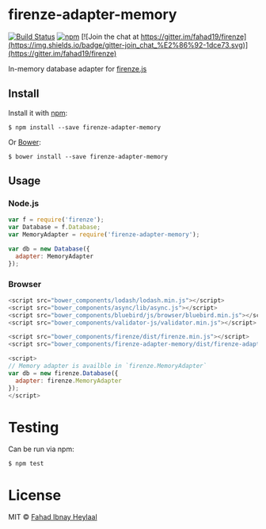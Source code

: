 # firenze-adapter-memory

[![Build Status](https://secure.travis-ci.org/fahad19/firenze-adapter-memory.png?branch=master)](http://travis-ci.org/fahad19/firenze-adapter-memory) [![npm](https://img.shields.io/npm/v/firenze-adapter-memory.svg)](https://www.npmjs.com/package/firenze-adapter-memory) [![Join the chat at https://gitter.im/fahad19/firenze](https://img.shields.io/badge/gitter-join_chat_%E2%86%92-1dce73.svg)](https://gitter.im/fahad19/firenze)

In-memory database adapter for [firenze.js](https://github.com/fahad19/firenze)

## Install

Install it with [npm](https://npmjs.com):

```
$ npm install --save firenze-adapter-memory
```

Or [Bower](http://bower.io):

```
$ bower install --save firenze-adapter-memory
```

## Usage

### Node.js

```js
var f = require('firenze');
var Database = f.Database;
var MemoryAdapter = require('firenze-adapter-memory');

var db = new Database({
  adapter: MemoryAdapter
});
```

### Browser

```js
<script src="bower_components/lodash/lodash.min.js"></script>
<script src="bower_components/async/lib/async.js"></script>
<script src="bower_components/bluebird/js/browser/bluebird.min.js"></script>
<script src="bower_components/validator-js/validator.min.js"></script>

<script src="bower_components/firenze/dist/firenze.min.js"></script>
<script src="bower_components/firenze-adapter-memory/dist/firenze-adapter-memory.min.js"></script>

<script>
// Memory adapter is availble in `firenze.MemoryAdapter`
var db = new firenze.Database({
  adapter: firenze.MemoryAdapter
});
</script>
```

# Testing

Can be run via npm:

```
$ npm test
```

# License

MIT © [Fahad Ibnay Heylaal](http://fahad19.com)
